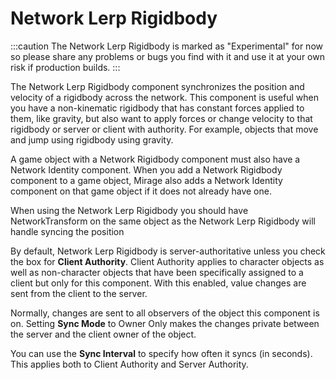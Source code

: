# Network Lerp Rigidbody

:::caution
The Network Lerp Rigidbody is marked as "Experimental" for now so please share any problems or bugs you find with it and use it at your own risk if production builds. 
:::

The Network Lerp Rigidbody component synchronizes the position and velocity of a rigidbody across the network. This component is useful when you have a non-kinematic rigidbody that has constant forces applied to them, like gravity, but also want to apply forces or change velocity to that rigidbody or server or client with authority. For example, objects that move and jump using rigidbody using gravity.

A game object with a Network Rigidbody component must also have a Network Identity component. When you add a Network Rigidbody component to a game object, Mirage also adds a Network Identity component on that game object if it does not already have one.

When using the Network Lerp Rigidbody you should have NetworkTransform on the same object as the Network Lerp Rigidbody will handle syncing the position

By default, Network Lerp Rigidbody is server-authoritative unless you check the box for **Client Authority**. Client Authority applies to character objects as well as non-character objects that have been specifically assigned to a client but only for this component. With this enabled, value changes are sent from the client to the server.

Normally, changes are sent to all observers of the object this component is on. Setting **Sync Mode** to Owner Only makes the changes private between the server and the client owner of the object.

You can use the **Sync Interval** to specify how often it syncs (in seconds). This applies both to Client Authority and Server Authority.
